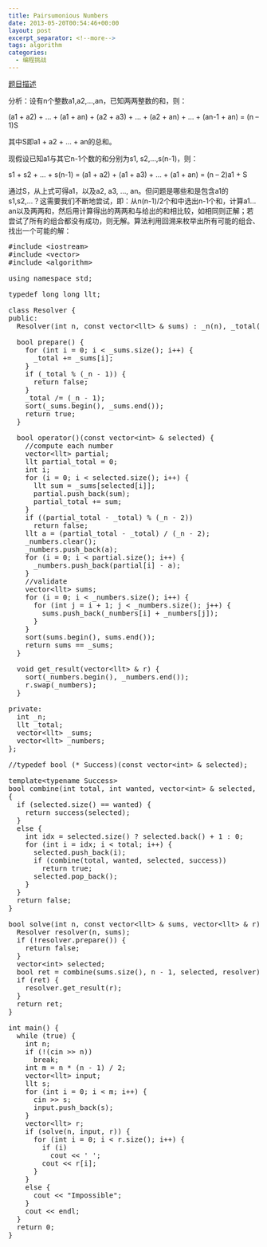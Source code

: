 ```yaml
---
title: Pairsumonious Numbers
date: 2013-05-20T00:54:46+00:00
layout: post
excerpt_separator: <!--more-->
tags: algorithm
categories:
  - 编程挑战
---
```

<a href="http://uva.onlinejudge.org/index.php?option=com_onlinejudge&#038;Itemid=8&#038;page=show_problem&#038;problem=1143" target="_blank">题目描述</a>

分析：设有n个整数a1,a2,&#8230;,an，已知两两整数的和，则：
  
(a1 + a2) + &#8230; + (a1 + an) + (a2 + a3) + &#8230; + (a2 + an) + &#8230; + (an-1 + an) = (n &#8211; 1)S
  
其中S即a1 + a2 + &#8230; + an的总和。
  
现假设已知a1与其它n-1个数的和分别为s1, s2,&#8230;,s(n-1)，则：
  
s1 + s2 + &#8230; + s(n-1) = (a1 + a2) + (a1 + a3) + &#8230; + (a1 + an) = (n &#8211; 2)a1 + S<!--more-->


  
通过S，从上式可得a1，以及a2, a3, &#8230;, an。但问题是哪些和是包含a1的s1,s2,&#8230;？这需要我们不断地尝试，即：从n(n-1)/2个和中选出n-1个和，计算a1&#8230;an以及两两和，然后用计算得出的两两和与给出的和相比较，如相同则正解；若尝试了所有的组合都没有成功，则无解。算法利用回溯来枚举出所有可能的组合、找出一个可能的解：

<pre class="brush: cpp; title: ; notranslate" title="">#include &lt;iostream&gt;
#include &lt;vector&gt;
#include &lt;algorithm&gt;

using namespace std;

typedef long long llt;

class Resolver {
public:
  Resolver(int n, const vector&lt;llt&gt; & sums) : _n(n), _total(0), _sums(sums) {}

  bool prepare() {
    for (int i = 0; i &lt; _sums.size(); i++) {
      _total += _sums[i];
    }
    if (_total % (_n - 1)) {
      return false;
    }
    _total /= (_n - 1);
    sort(_sums.begin(), _sums.end());
    return true;
  }

  bool operator()(const vector&lt;int&gt; & selected) {
    //compute each number
    vector&lt;llt&gt; partial;
    llt partial_total = 0;
    int i;
    for (i = 0; i &lt; selected.size(); i++) {
      llt sum = _sums[selected[i]];
      partial.push_back(sum);
      partial_total += sum;
    }
    if ((partial_total - _total) % (_n - 2))
      return false;
    llt a = (partial_total - _total) / (_n - 2);
    _numbers.clear();
    _numbers.push_back(a);
    for (i = 0; i &lt; partial.size(); i++) {
      _numbers.push_back(partial[i] - a);
    }
    //validate
    vector&lt;llt&gt; sums;
    for (i = 0; i &lt; _numbers.size(); i++) {
      for (int j = i + 1; j &lt; _numbers.size(); j++) {
        sums.push_back(_numbers[i] + _numbers[j]);
      }
    }
    sort(sums.begin(), sums.end());
    return sums == _sums;
  }

  void get_result(vector&lt;llt&gt; & r) {
    sort(_numbers.begin(), _numbers.end());
    r.swap(_numbers);
  }

private:
  int _n;
  llt _total;
  vector&lt;llt&gt; _sums;
  vector&lt;llt&gt; _numbers;
};

//typedef bool (* Success)(const vector&lt;int&gt; & selected);

template&lt;typename Success&gt;
bool combine(int total, int wanted, vector&lt;int&gt; & selected, Success & success)
{
  if (selected.size() == wanted) {
    return success(selected);
  }
  else {
    int idx = selected.size() ? selected.back() + 1 : 0;
    for (int i = idx; i &lt; total; i++) {
      selected.push_back(i);
      if (combine(total, wanted, selected, success))
        return true;
      selected.pop_back();
    }
  }
  return false;
}

bool solve(int n, const vector&lt;llt&gt; & sums, vector&lt;llt&gt; & r) {
  Resolver resolver(n, sums);
  if (!resolver.prepare()) {
    return false;
  }
  vector&lt;int&gt; selected;
  bool ret = combine(sums.size(), n - 1, selected, resolver);
  if (ret) {
    resolver.get_result(r);
  }
  return ret;
}

int main() {
  while (true) {
    int n;
    if (!(cin &gt;&gt; n))
      break;
    int m = n * (n - 1) / 2;
    vector&lt;llt&gt; input;
    llt s;
    for (int i = 0; i &lt; m; i++) {
      cin &gt;&gt; s;
      input.push_back(s);
    }
    vector&lt;llt&gt; r;
    if (solve(n, input, r)) {
      for (int i = 0; i &lt; r.size(); i++) {
        if (i)
          cout &lt;&lt; ' ';
        cout &lt;&lt; r[i];
      }
    }
    else {
      cout &lt;&lt; "Impossible";
    }
    cout &lt;&lt; endl;
  }
  return 0;
}
</pre>

<div class="addtoany_share_save_container addtoany_content_bottom">
  <div class="a2a_kit a2a_kit_size_32 addtoany_list a2a_target" id="wpa2a_18">
    <a class="a2a_button_facebook" href="http://www.addtoany.com/add_to/facebook?linkurl=http%3A%2F%2Fkuangtong.me%2F2013%2F05%2F20%2Fpairsumonious-numbers%2F&linkname=Pairsumonious%20Numbers" title="Facebook" rel="nofollow" target="_blank"></a><a class="a2a_button_twitter" href="http://www.addtoany.com/add_to/twitter?linkurl=http%3A%2F%2Fkuangtong.me%2F2013%2F05%2F20%2Fpairsumonious-numbers%2F&linkname=Pairsumonious%20Numbers" title="Twitter" rel="nofollow" target="_blank"></a><a class="a2a_button_google_plus" href="http://www.addtoany.com/add_to/google_plus?linkurl=http%3A%2F%2Fkuangtong.me%2F2013%2F05%2F20%2Fpairsumonious-numbers%2F&linkname=Pairsumonious%20Numbers" title="Google+" rel="nofollow" target="_blank"></a><a class="a2a_button_sina_weibo" href="http://www.addtoany.com/add_to/sina_weibo?linkurl=http%3A%2F%2Fkuangtong.me%2F2013%2F05%2F20%2Fpairsumonious-numbers%2F&linkname=Pairsumonious%20Numbers" title="Sina Weibo" rel="nofollow" target="_blank"></a><a class="a2a_dd addtoany_share_save" href="https://www.addtoany.com/share_save"></a>
  </div>
</div>